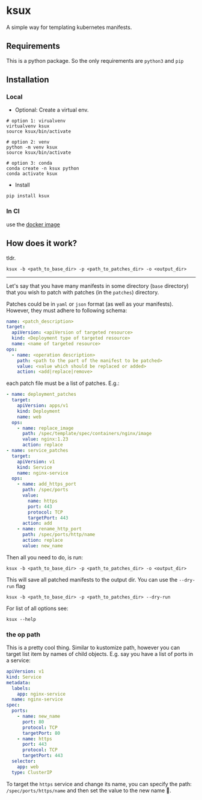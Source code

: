 # ksux

A simple way for templating kubernetes manifests.

## Requirements

This is a python package. So the only requirements are `python3` and `pip`

## Installation

### Local

- Optional: Create a virtual env.

```shell
# option 1: virualvenv
virtualvenv ksux
source ksux/bin/activate

# option 2: venv
python -m venv ksux
source ksux/bin/activate

# option 3: conda
conda create -n ksux python
conda activate ksux
```

- Install

```shell
pip install ksux
```

### In CI

use the [docker image](https://hub.docker.com/r/tsladecek/ksux)

## How does it work?

tldr.

```shell
ksux -b <path_to_base_dir> -p <path_to_patches_dir> -o <output_dir>
```

---

Let's say that you have many manifests in some directory (`base` directory) that you wish to patch with patches (in the
`patches`) directory.

Patches could be in `yaml` or `json` format (as well as your manifests). However, they must adhere to following schema:

```yaml
name: <patch_description>
target:
  apiVersion: <apiVersion of targeted resource>
  kind: <Deployment type of targeted resource>
  name: <name of targeted resource>
ops:
  - name: <operation description>
    path: <path to the part of the manifest to be patched>
    value: <value which should be replaced or added>
    action: <add|replace|remove>
```

each patch file must be a list of patches. E.g.:

```yaml
- name: deployment_patches
  target:
    apiVersion: apps/v1
    kind: Deployment
    name: web
  ops:
    - name: replace_image
      path: /spec/template/spec/containers/nginx/image
      value: nginx:1.23
      action: replace
- name: service_patches
  target:
    apiVersion: v1
    kind: Service
    name: nginx-service
  ops:
    - name: add_https_port
      path: /spec/ports
      value:
        name: https
        port: 443
        protocol: TCP
        targetPort: 443
      action: add
    - name: rename_http_port
      path: /spec/ports/http/name
      action: replace
      value: new_name
```

Then all you need to do, is run:

```shell
ksux -b <path_to_base_dir> -p <path_to_patches_dir> -o <output_dir>
```

This will save all patched manifests to the output dir. You can use the `--dry-run` flag

```shell
ksux -b <path_to_base_dir> -p <path_to_patches_dir> --dry-run
```

For list of all options see:

```shell
ksux --help
```

### the op path

This is a pretty cool thing. Similar to kustomize path, however you can target list item by names of child objects.
E.g. say you have a list of ports in a service:

```yaml
apiVersion: v1
kind: Service
metadata:
  labels:
    app: nginx-service
  name: nginx-service
spec:
  ports:
    - name: new_name
      port: 80
      protocol: TCP
      targetPort: 80
    - name: https
      port: 443
      protocol: TCP
      targetPort: 443
  selector:
    app: web
  type: ClusterIP
```

To target the `https` service and change its name, you can specify the path: `/spec/ports/https/name` and then
set the value to the new name 💪.
